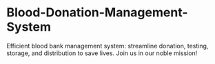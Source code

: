 # Blood-Donation-Management-System
Efficient blood bank management system: streamline donation, testing, storage, and distribution to save lives. Join us in our noble mission!
